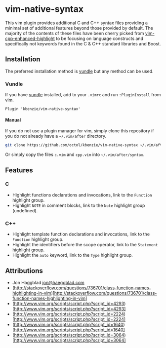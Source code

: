 # vim-native-syntax

This vim plugin provides additional C and C++ syntax files providing a minimal
set of additional features beyond those provided by default. The majority of the
contents of these files have been cherry picked from [vim-cpp-enhanced-highlight](https://github.com/octol/vim-cpp-enhanced-highlight)
to be focusing on language constructs and specifically not keywords found in
the C & C++ standard libraries and Boost.

## Installation

The preferred installation method is [vundle](https://github.com/gmarik/Vundle.vim)
but any method can be used.

### Vundle

If you have [vundle](https://github.com/gmarik/Vundle.vim) installed, add to
your `.vimrc` and run `:PluginInstall` from vim.

```vim
Plugin 'kbenzie/vim-native-syntax'
```

#### Manual

If you do not use a plugin manager for vim, simply clone this repository if you
do not already have a `~/.vim/after` directory.

```sh
git clone https://github.com/octol/kbenzie/vim-native-syntax ~/.vim/after
```

Or simply copy the files `c.vim` and `cpp.vim` into `~/.vim/after/syntax`.

## Features

### C

* Highlight functions declarations and invocations, link to the `Function`
  highlight group.
* Highlight `NOTE` in comment blocks, link to the `Note` highlight group (undefined).

### C++

* Highlight template function declarations and invocations, link to the
  `Function` highlight group.
* Highlight the identifiers before the scope operator, link to the `Statement`
  highlight group.
* Highlight the `auto` keyword, link to the `Type` highlight group.

## Attributions

* Jon Haggblad jon@haeggblad.com
* (http://stackoverflow.com/questions/736701/class-function-names-highlighting-in-vim)[http://stackoverflow.com/questions/736701/class-function-names-highlighting-in-vim]
* (http://www.vim.org/scripts/script.php?script_id=4293)[http://www.vim.org/scripts/script.php?script_id=4293]
* (http://www.vim.org/scripts/script.php?script_id=2224)[http://www.vim.org/scripts/script.php?script_id=2224]
* (http://www.vim.org/scripts/script.php?script_id=1640)[http://www.vim.org/scripts/script.php?script_id=1640]
* (http://www.vim.org/scripts/script.php?script_id=3064)[http://www.vim.org/scripts/script.php?script_id=3064]
